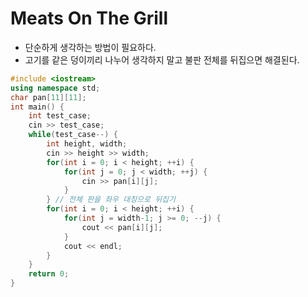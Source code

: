 # Meats On The Grill

* 단순하게 생각하는 방법이 필요하다.
* 고기를 같은 덩이끼리 나누어 생각하지 말고 불판 전체를 뒤집으면 해결된다.

```c++
#include <iostream>
using namespace std;
char pan[11][11];
int main() {
    int test_case;
    cin >> test_case;
    while(test_case--) {
        int height, width;
        cin >> height >> width;
        for(int i = 0; i < height; ++i) {
            for(int j = 0; j < width; ++j) {
                cin >> pan[i][j];
            }
        } // 전체 판을 좌우 대칭으로 뒤집기
        for(int i = 0; i < height; ++i) {
            for(int j = width-1; j >= 0; --j) {
                cout << pan[i][j];
            }
            cout << endl;
        }
    }
    return 0;
}
```
